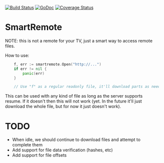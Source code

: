 [![Build Status](https://travis-ci.org/KarpelesLab/smartremote.svg)](https://travis-ci.org/KarpelesLab/smartremote)
[![GoDoc](https://godoc.org/github.com/KarpelesLab/smartremote?status.svg)](https://godoc.org/github.com/KarpelesLab/smartremote)
[![Coverage Status](https://coveralls.io/repos/github/KarpelesLab/smartremote/badge.svg?branch=master)](https://coveralls.io/github/KarpelesLab/smartremote?branch=master)


# SmartRemote

NOTE: this is not a remote for your TV, just a smart way to access remote files.

How to use:

```Go
	f, err := smartremote.Open("http://...")
	if err != nil {
		panic(err)
	}

	// Use "f" as a regular readonly file, it'll download parts as needed from the remote url
```

This can be used with any kind of file as long as the server supports resume.
If it doesn't then this will not work (yet. In the future it'll just download
the whole file, but for now it just doesn't work).

# TODO

* When idle, we should continue to download files and attempt to complete them
* Add support for file data verification (hashes, etc)
* Add support for file offsets
